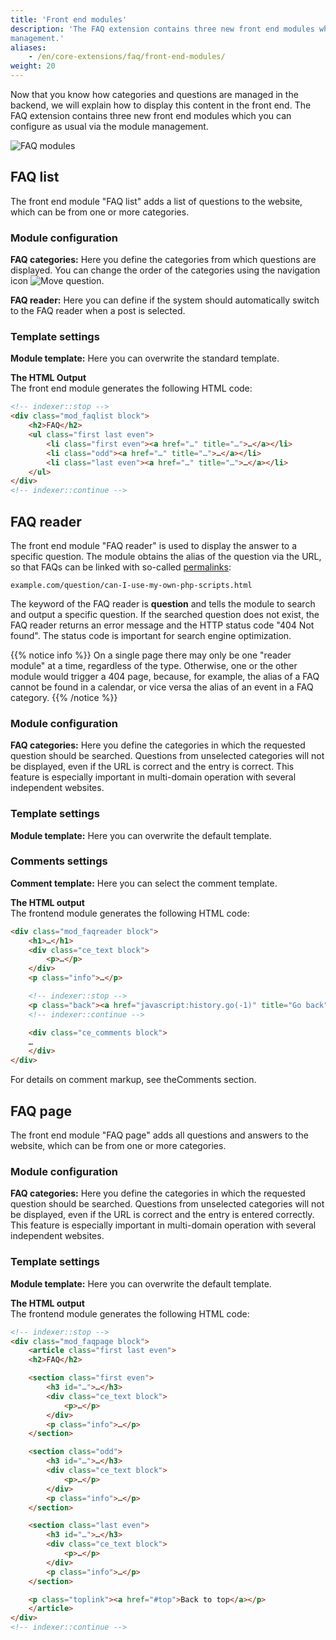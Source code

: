 ```yaml
---
title: 'Front end modules'
description: 'The FAQ extension contains three new front end modules which you can configure as usual via the module 
management.'
aliases:
    - /en/core-extensions/faq/front-end-modules/
weight: 20
---
```


Now that you know how categories and questions are managed in the backend, we will explain how to display this content 
in the front end. The FAQ extension contains three new front end modules which you can configure as usual via the 
module management.

![FAQ modules](/de/core-extensions/faq/images/en/faq-modules.png?classes=shadow)


## FAQ list

The front end module "FAQ list" adds a list of questions to the website, which can be from one or more categories.


### Module configuration

**FAQ categories:** Here you define the categories from which questions are displayed. You can change the order of the 
categories using the navigation icon ![Move question](/de/icons/drag.svg?classes=icon "Move question").

**FAQ reader:** Here you can define if the system should automatically switch to the FAQ reader when a post is selected.


### Template settings

**Module template:** Here you can overwrite the standard template.

**The HTML Output**  
The front end module generates the following HTML code:

```html
<!-- indexer::stop -->
<div class="mod_faqlist block">
    <h2>FAQ</h2>
    <ul class="first last even">
        <li class="first even"><a href="…" title="…">…</a></li>
        <li class="odd"><a href="…" title="…">…</a></li>
        <li class="last even"><a href="…" title="…">…</a></li>
    </ul>
</div>
<!-- indexer::continue -->
```


## FAQ reader

The front end module "FAQ reader" is used to display the answer to a specific question. The module obtains the alias of 
the question via the URL, so that FAQs can be linked with so-called [permalinks](https://en.wikipedia.org/wiki/Permalink):

`example.com/question/can-I-use-my-own-php-scripts.html`

The keyword of the FAQ reader is **question** and tells the module to search and output a specific question. If the 
searched question does not exist, the FAQ reader returns an error message and the HTTP status code "404 Not found". 
The status code is important for search engine optimization.

{{% notice info %}}
On a single page there may only be one "reader module" at a time, regardless of the type. Otherwise, one or the other 
module would trigger a 404 page, because, for example, the alias of a FAQ cannot be found in a calendar, or vice versa 
the alias of an event in a FAQ category.
{{% /notice %}}


### Module configuration

**FAQ categories:** Here you define the categories in which the requested question should be searched. Questions from 
unselected categories will not be displayed, even if the URL is correct and the entry is correct. This feature is 
especially important in multi-domain operation with several independent websites.


### Template settings

**Module template:** Here you can overwrite the default template.


### Comments settings

**Comment template:** Here you can select the comment template.

**The HTML output**  
The frontend module generates the following HTML code:

```html
<div class="mod_faqreader block">
    <h1>…</h1>
    <div class="ce_text block">
        <p>…</p> 
    </div>
    <p class="info">…</p>

    <!-- indexer::stop -->
    <p class="back"><a href="javascript:history.go(-1)" title="Go back">Go back</a></p>
    <!-- indexer::continue -->

    <div class="ce_comments block">
    …
    </div>
</div>
```

For details on comment markup, see theComments section.


## FAQ page

The front end module "FAQ page" adds all questions and answers to the website, which can be from one or more categories.


### Module configuration

**FAQ categories:** Here you define the categories in which the requested question should be searched. Questions from 
unselected categories will not be displayed, even if the URL is correct and the entry is entered correctly. This 
feature is especially important in multi-domain operation with several independent websites.


### Template settings

**Module template:** Here you can overwrite the default template.

**The HTML output**  
The frontend module generates the following HTML code:

```html
<!-- indexer::stop -->
<div class="mod_faqpage block">
    <article class="first last even">
    <h2>FAQ</h2>

    <section class="first even">
        <h3 id="…">…</h3>
        <div class="ce_text block">
            <p>…</p>
        </div>
        <p class="info">…</p>
    </section>

    <section class="odd">
        <h3 id="…">…</h3>
        <div class="ce_text block">
            <p>…</p>
        </div>
        <p class="info">…</p>
    </section>

    <section class="last even">
        <h3 id="…">…</h3>
        <div class="ce_text block">
            <p>…</p>
        </div>
        <p class="info">…</p>
    </section>

    <p class="toplink"><a href="#top">Back to top</a></p>
    </article>
</div>
<!-- indexer::continue -->
```
